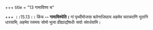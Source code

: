 +++
title = "13 गामाविश्य च"

+++
।।15.13।। किंच **-- गामाविश्येति।** गां पृथ्वीमोजसा बलेनाधिष्ठाय अहमेव
चराचराणि भूतानि धारयामि; अहमेव रसमयः सोमो भूत्वा व्रीह्याद्यौषधीः सर्वाः
संवर्धयामि।
